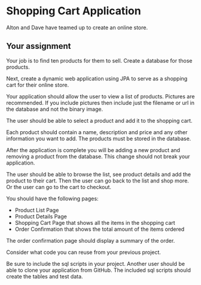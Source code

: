 # Shopping Cart Application

Alton and Dave have teamed up to create an online store.

## Your assignment

Your job is to find ten products for them to sell. Create a database for those products.

Next, create a dynamic web application using JPA to serve as a shopping cart for their online store.

Your application should allow the user to view a list of products. Pictures are recommended. If you include pictures then include just the filename or url in the database and not the binary image.

The user should be able to select a product and add it to the shopping cart.

Each product should contain a name, description and price and any other information you want to add. The products must be stored in the database.

After the application is complete you will be adding a new product and removing a product from the database. This change should not break your application.

The user should be able to browse the list, see product details and add the product to their cart. Then the user can go back to the list and shop more. Or the user can go to the cart to checkout.

You should have the following pages:

* Product List Page
* Product Details Page
* Shopping Cart Page that shows all the items in the shopping cart
* Order Confirmation  that shows the total amount of the items ordered

The order confirmation page should display a summary of the order.

Consider what code you can reuse from your previous project.

Be sure to include the sql scripts in your project. Another user should be able to clone your application from GitHub. The included sql scripts should create the tables and test data.

